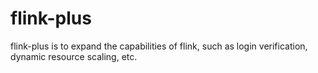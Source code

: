 # flink-plus
flink-plus is to expand the capabilities of flink, such as login verification, dynamic resource scaling, etc.
